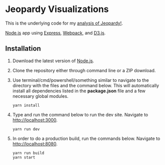 # Jeopardy Visualizations

This is the underlying code for my [analysis of Jeopardy!](https://jeopardy.brianhamilton.me/).

[Node.js](https://nodejs.org/en/) app using [Express](https://expressjs.com/), [Webpack](https://webpack.js.org/), and [D3.js](https://d3js.org/).

## Installation

1. Download the latest version of [Node.js](https://nodejs.org/en/).

2. Clone the repository either through command line or a ZIP download.

3. Use terminal/cmd/powershell/something similar to navigate to the directory with the files and the command below. This will automatically install all dependencies listed in the **package.json** file and a few necessary global modules.

    ```
    yarn install
    ```
    
4. Type and run the command below to run the dev site. Navigate to [http://localhost:3000](http://localhost:3000).

    ```
    yarn run dev
    ```

5. In order to do a production build, run the commands below. Navigate to [http://localhost:8080](http://localhost:8080).

    ```
    yarn run build
    yarn start
    ```
